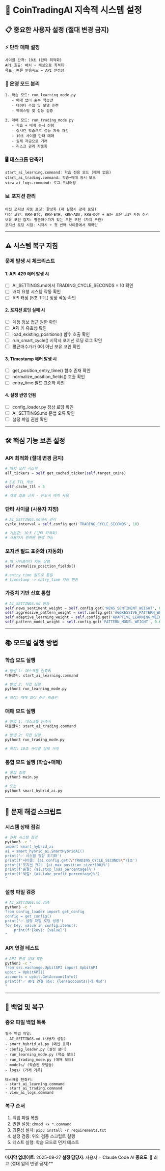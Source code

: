 # 🔄 CoinTradingAI 지속적 시스템 설정

## 📋 중요한 사용자 설정 (절대 변경 금지)

### ⚡ 단타 매매 설정
```
사이클 간격: 10초 (단타 최적화)
API 호출: 배치 + 캐싱으로 최적화
목표: 빠른 반응속도 + API 안정성
```

### 🎯 운영 모드 분리
```
1. 학습 모드: run_learning_mode.py
   - 매매 없이 순수 학습만
   - 데이터 수집 및 모델 훈련
   - 백테스팅 및 성능 검증

2. 매매 모드: run_trading_mode.py
   - 학습 + 매매 동시 진행
   - 실시간 학습으로 성능 지속 개선
   - 10초 사이클 단타 매매
   - 실제 자금으로 거래
   - 리스크 관리 자동화
```

### 🖥️ 데스크톱 단축키
```
start_ai_learning.command: 학습 전용 모드 (매매 없음)
start_ai_trading.command: 학습+매매 동시 모드
view_ai_logs.command: 로그 모니터링
```

### 📊 포지션 관리
```
이전 포지션 자동 로딩: 활성화 (매 실행시 강제 로딩)
대상 코인: KRW-BTC, KRW-ETH, KRW-ADA, KRW-DOT + 모든 보유 코인 자동 추가
보유 코인 감지: 평균매수가가 있는 모든 코인 (가치 무관)
포지션 로딩 시점: 시작시 + 첫 번째 사이클에서 재확인
```

---

## ⚠️ 시스템 복구 지침

### 문제 발생 시 체크리스트

#### 1. API 429 에러 발생 시
- [ ] AI_SETTINGS.md에서 TRADING_CYCLE_SECONDS = 10 확인
- [ ] 배치 요청 시스템 작동 확인
- [ ] API 캐싱 (5초 TTL) 정상 작동 확인

#### 2. 포지션 로딩 실패 시
- [ ] 계정 정보 접근 권한 확인
- [ ] API 키 유효성 확인
- [ ] load_existing_positions() 함수 호출 확인
- [ ] run_smart_cycle() 시작시 포지션 로딩 로그 확인
- [ ] 평균매수가가 0이 아닌 보유 코인 확인

#### 3. Timestamp 에러 발생 시
- [ ] get_position_entry_time() 함수 존재 확인
- [ ] normalize_position_fields() 호출 확인
- [ ] entry_time 필드 표준화 확인

#### 4. 설정 반영 안됨
- [ ] config_loader.py 정상 로딩 확인
- [ ] AI_SETTINGS.md 문법 오류 확인
- [ ] 설정 파일 권한 확인

---

## 🛠️ 핵심 기능 보존 설정

### API 최적화 (절대 변경 금지)
```python
# 배치 요청 시스템
all_tickers = self.get_cached_ticker(self.target_coins)

# 5초 TTL 캐싱
self.cache_ttl = 5

# 개별 호출 금지 - 반드시 배치 사용
```

### 단타 사이클 (사용자 지정)
```python
# AI_SETTINGS.md에서 관리
cycle_interval = self.config.get('TRADING_CYCLE_SECONDS', 10)

# 기본값: 10초 (단타 최적화)
# 사용자가 원하면 변경 가능
```

### 포지션 필드 표준화 (자동화)
```python
# 매 사이클마다 자동 실행
self.normalize_position_fields()

# entry_time 필드로 통일
# timestamp -> entry_time 자동 변환
```

### 가중치 기반 신호 통합
```python
# AI_SETTINGS.md 연동
self.news_sentiment_weight = self.config.get('NEWS_SENTIMENT_WEIGHT', 0.8)
self.aggressive_pattern_weight = self.config.get('AGGRESSIVE_PATTERN_WEIGHT', 0.7)
self.adaptive_learning_weight = self.config.get('ADAPTIVE_LEARNING_WEIGHT', 0.6)
self.pattern_model_weight = self.config.get('PATTERN_MODEL_WEIGHT', 0.6)
```

---

## 📚 모드별 실행 방법

### 학습 모드 실행
```bash
# 방법 1: 데스크톱 단축키
더블클릭: start_ai_learning.command

# 방법 2: 직접 실행
python3 run_learning_mode.py

# 특징: 매매 없이 순수 학습만
```

### 매매 모드 실행
```bash
# 방법 1: 데스크톱 단축키
더블클릭: start_ai_trading.command

# 방법 2: 직접 실행
python3 run_trading_mode.py

# 특징: 10초 사이클 실제 거래
```

### 통합 모드 실행 (학습+매매)
```bash
# 통합 실행
python3 main.py

# 또는
python3 smart_hybrid_ai.py
```

---

## 🔧 문제 해결 스크립트

### 시스템 상태 점검
```bash
# 전체 시스템 점검
python3 -c "
import smart_hybrid_ai
ai = smart_hybrid_ai.SmartHybridAI()
print('✅ 시스템 정상 초기화')
print(f'사이클: {ai.config.get(\"TRADING_CYCLE_SECONDS\")}초')
print(f'포지션 크기: {ai.max_position_size*100}%')
print(f'손절: {ai.stop_loss_percentage}%')
print(f'익절: {ai.take_profit_percentage}%')
"
```

### 설정 파일 검증
```bash
# AI_SETTINGS.md 검증
python3 -c "
from config_loader import get_config
config = get_config()
print('✅ 설정 파일 로딩 성공')
for key, value in config.items():
    print(f'{key}: {value}')
"
```

### API 연결 테스트
```bash
# API 연결 상태 확인
python3 -c "
from src.exchange.UpbitAPI import UpbitAPI
upbit = UpbitAPI()
accounts = upbit.GetAccountInfo()
print(f'✅ API 연결 성공: {len(accounts)}개 계정')
"
```

---

## 💾 백업 및 복구

### 중요 파일 백업 목록
```
필수 백업 파일:
- AI_SETTINGS.md (사용자 설정)
- smart_hybrid_ai.py (메인 로직)
- config_loader.py (설정 로더)
- run_learning_mode.py (학습 모드)
- run_trading_mode.py (매매 모드)
- models/ (학습된 모델들)
- logs/ (거래 기록)

데스크톱 단축키:
- start_ai_learning.command
- start_ai_trading.command
- view_ai_logs.command
```

### 복구 순서
1. 백업 파일 복원
2. 권한 설정: `chmod +x *.command`
3. 의존성 설치: `pip3 install -r requirements.txt`
4. 설정 검증: 위의 검증 스크립트 실행
5. 테스트 실행: 학습 모드로 먼저 테스트

---

**마지막 업데이트**: 2025-09-27
**설정 담당자**: 사용자 + Claude Code AI
**중요도**: 🔴 최고 (절대 임의 변경 금지)**